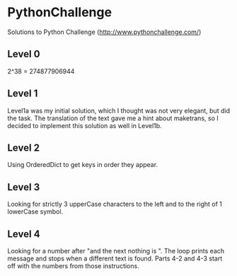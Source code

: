 PythonChallenge
===============

Solutions to Python Challenge (http://www.pythonchallenge.com/)

## Level 0
2^38 = 274877906944

## Level 1
Level1a was my initial solution, which I thought was not very elegant, but did the task.
The translation of the text gave me a hint about maketrans, so I decided to implement this solution as well in Level1b.

## Level 2
Using OrderedDict to get keys in order they appear.

## Level 3
Looking for strictly 3 upperCase characters to the left and to the right of 1 lowerCase symbol.

## Level 4
Looking for a number after "and the next nothing is ". The loop prints each message and stops when a different text is found. Parts 4-2 and 4-3 start off with the numbers from those instructions. 
